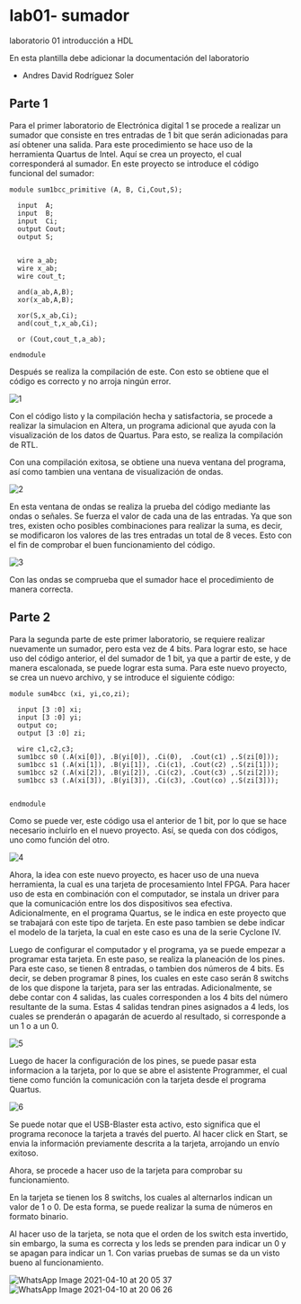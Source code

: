 # lab01- sumador 
laboratorio 01 introducción a HDL

En esta plantilla debe adicionar la documentación del laboratorio

* Andres David Rodríguez Soler

## Parte 1

Para el primer laboratorio de Electrónica digital 1 se procede a realizar un sumador que consiste en tres entradas de 1 bit que serán adicionadas para así obtener una salida. Para este procedimiento se hace uso de la herramienta Quartus de Intel. Aquí se crea un proyecto, el cual corresponderá al sumador. En este proyecto se introduce el código funcional del sumador:
```
module sum1bcc_primitive (A, B, Ci,Cout,S);

  input  A;
  input  B;
  input  Ci;
  output Cout;
  output S;


  wire a_ab;
  wire x_ab;
  wire cout_t;

  and(a_ab,A,B);
  xor(x_ab,A,B);

  xor(S,x_ab,Ci);
  and(cout_t,x_ab,Ci);

  or (Cout,cout_t,a_ab);

endmodule
```
Después se realiza la compilación de este. Con esto se obtiene que el código es correcto y no arroja ningún error. 

 
 ![1](https://user-images.githubusercontent.com/80412854/114294217-a889ae80-9a62-11eb-9dae-97a768e53a1d.png)



Con el código listo y la compilación hecha y satisfactoria, se procede a realizar la simulacion en Altera, un programa adicional que ayuda con la visualización de los datos de Quartus. Para esto, se realiza la compilación de RTL. 

Con una compilación exitosa, se obtiene una nueva ventana del programa, así como tambien una ventana de visualización de ondas. 

  ![2](https://user-images.githubusercontent.com/80412854/114294222-b5a69d80-9a62-11eb-826f-7f2509a47646.png)


En esta ventana de ondas se realiza la prueba del código mediante las ondas o señales. Se fuerza el valor de cada una de las entradas. Ya que son tres, existen ocho posibles combinaciones para realizar la suma, es decir, se modificaron los valores de las tres entradas un total de 8 veces. Esto con el fin de comprobar el buen funcionamiento del código. 

 
 ![3](https://user-images.githubusercontent.com/80412854/114294223-b8a18e00-9a62-11eb-9672-da15f2fda140.png)




Con las ondas se comprueba que el sumador hace el procedimiento de manera correcta. 


## Parte 2

Para la segunda parte de este primer laboratorio, se requiere realizar nuevamente un sumador, pero esta vez de 4 bits. Para lograr esto, se hace uso del código anterior, el del sumador de 1 bit, ya que a partir de este, y de manera escalonada, se puede lograr esta suma. Para este nuevo proyecto, se crea un nuevo archivo, y se introduce el siguiente código:
```
module sum4bcc (xi, yi,co,zi);

  input [3 :0] xi;
  input [3 :0] yi;
  output co;
  output [3 :0] zi;

  wire c1,c2,c3;
  sum1bcc s0 (.A(xi[0]), .B(yi[0]), .Ci(0),  .Cout(c1) ,.S(zi[0]));
  sum1bcc s1 (.A(xi[1]), .B(yi[1]), .Ci(c1), .Cout(c2) ,.S(zi[1]));
  sum1bcc s2 (.A(xi[2]), .B(yi[2]), .Ci(c2), .Cout(c3) ,.S(zi[2]));
  sum1bcc s3 (.A(xi[3]), .B(yi[3]), .Ci(c3), .Cout(co) ,.S(zi[3]));


endmodule
```
Como se puede ver, este código usa el anterior de 1 bit, por lo que se hace necesario incluirlo en el nuevo proyecto. Así, se queda con dos códigos, uno como función del otro. 

  ![4](https://user-images.githubusercontent.com/80412854/114294226-c1925f80-9a62-11eb-9a66-6dc8dd212a27.png)


Ahora, la idea con este nuevo proyecto, es hacer uso de una nueva herramienta, la cual es una tarjeta de procesamiento Intel FPGA. Para hacer uso de esta en combinación con el computador, se instala un driver para que la comunicación entre los dos dispositivos sea efectiva. Adicionalmente, en el programa Quartus, se le indica en este proyecto que se trabajará con este tipo de tarjeta. En este paso tambien se debe indicar el modelo de la tarjeta, la cual en este caso es una de la serie Cyclone IV.

Luego de configurar el computador y el programa, ya se puede empezar a programar esta tarjeta. En este paso, se realiza la planeación de los pines. Para este caso, se tienen 8 entradas, o tambien dos números de 4 bits. Es decir, se deben programar 8 pines, los cuales en este caso serán 8 switchs de los que dispone la tarjeta, para ser las entradas. Adicionalmente, se debe contar con 4 salidas, las cuales corresponden a los 4 bits del número resultante de la suma. Estas 4 salidas tendran pines asignados a 4 leds, los cuales se prenderán o apagarán de acuerdo al resultado, si corresponde a un 1 o a un 0.

 
 ![5](https://user-images.githubusercontent.com/80412854/114294227-c6571380-9a62-11eb-8260-b9c6e7a25ea5.png)




Luego de hacer la configuración de los pines, se puede pasar esta informacion a la tarjeta, por lo que se abre el asistente Programmer, el cual tiene como función la comunicación con la tarjeta desde el programa Quartus. 

 
 ![6](https://user-images.githubusercontent.com/80412854/114294234-cc4cf480-9a62-11eb-837d-00cf6ae10bc9.png)



Se puede notar que el USB-Blaster esta activo, esto significa que el programa reconoce la tarjeta a través del puerto. Al hacer click en Start, se envia la información previamente descrita a la tarjeta, arrojando un envío exitoso. 

Ahora, se procede a hacer uso de la tarjeta para comprobar su funcionamiento. 

En la tarjeta se tienen los 8 switchs, los cuales al alternarlos indican un valor de 1 o 0. De esta forma, se puede realizar la suma de números en formato binario.

Al hacer uso de la tarjeta, se nota que el orden de los switch esta invertido, sin embargo, la suma es correcta y los leds se prenden para indicar un 0 y se apagan para indicar un 1. Con varias pruebas de sumas se da un visto bueno al funcionamiento. 

 
![WhatsApp Image 2021-04-10 at 20 05 37](https://user-images.githubusercontent.com/80412854/114294242-d7078980-9a62-11eb-9be4-6c22420e1f84.jpeg)
![WhatsApp Image 2021-04-10 at 20 06 26](https://user-images.githubusercontent.com/80412854/114294243-d969e380-9a62-11eb-852c-e04e070d05b9.jpeg)

 


 
 


 
